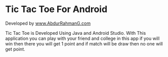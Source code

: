 # Tic Tac Toe For Android

Developed by www.AbdurRahmanG.com

Tic Tac Toe is Developed Using Java and Android Studio.
With This application you can play with your friend and college in this app if you will win then there you will get 1 point and if match will be draw then no one will get point.
